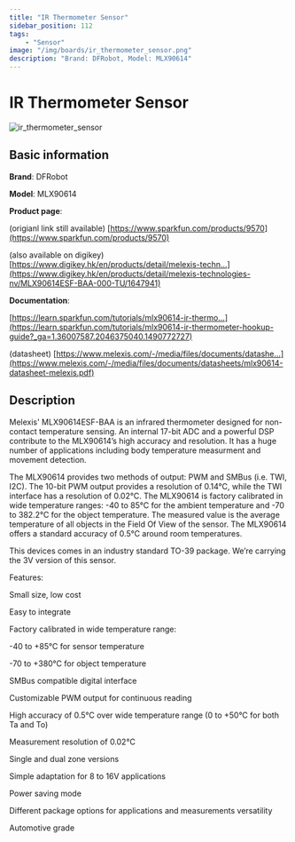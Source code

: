 ```yaml
---
title: "IR Thermometer Sensor"
sidebar_position: 112
tags:
    - "Sensor"
image: "/img/boards/ir_thermometer_sensor.png"
description: "Brand: DFRobot, Model: MLX90614"
---
```

# IR Thermometer Sensor

![ir_thermometer_sensor](/img/boards/ir_thermometer_sensor.png)

## Basic information

**Brand**: DFRobot

**Model**: MLX90614

**Product page**: 

\(origianl link still available\) [https://www.sparkfun.com/products/9570](https://www.sparkfun.com/products/9570)

\(also available on digikey\) [https://www.digikey.hk/en/products/detail/melexis-techn...](https://www.digikey.hk/en/products/detail/melexis-technologies-nv/MLX90614ESF-BAA-000-TU/1647941)

**Documentation**: 

 [https://learn.sparkfun.com/tutorials/mlx90614-ir-thermo...](https://learn.sparkfun.com/tutorials/mlx90614-ir-thermometer-hookup-guide?_ga=1.36007587.2046375040.1490772727)

\(datasheet\) [https://www.melexis.com/-/media/files/documents/datashe...](https://www.melexis.com/-/media/files/documents/datasheets/mlx90614-datasheet-melexis.pdf)

## Description

Melexis' MLX90614ESF\-BAA is an infrared thermometer designed for non\-contact temperature sensing\. An internal 17\-bit ADC and a powerful DSP contribute to the MLX90614’s high accuracy and resolution\. It has a huge number of applications including body temperature measurment and movement detection\.



The MLX90614 provides two methods of output: PWM and SMBus \(i\.e\. TWI, I2C\)\. The 10\-bit PWM output provides a resolution of 0\.14°C, while the TWI interface has a resolution of 0\.02°C\. The MLX90614 is factory calibrated in wide temperature ranges: \-40 to 85°C for the ambient temperature and \-70 to 382\.2°C for the object temperature\. The measured value is the average temperature of all objects in the Field Of View of the sensor\. The MLX90614 offers a standard accuracy of 0\.5°C around room temperatures\.



This devices comes in an industry standard TO\-39 package\. We’re carrying the 3V version of this sensor\.



Features:



Small size, low cost

Easy to integrate

Factory calibrated in wide temperature range:

\-40 to \+85°C for sensor temperature

\-70 to \+380°C for object temperature

SMBus compatible digital interface

Customizable PWM output for continuous reading

High accuracy of 0\.5°C over wide temperature range \(0 to \+50°C for both Ta and To\)

Measurement resolution of 0\.02°C

Single and dual zone versions

Simple adaptation for 8 to 16V applications

Power saving mode

Different package options for applications and measurements versatility

Automotive grade

